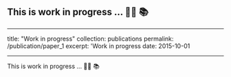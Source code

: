 ## This is work in progress ... :man_technologist: :books:

---
title: "Work in progress"
collection: publications
permalink: /publication/paper_1
excerpt: 'Work in progress
date: 2015-10-01
<!-- venue: 'Journal 1'
paperurl: 'http://academicpages.github.io/files/paper3.pdf'
citation: 'Your Name, You. (2015). &quot;Paper Title Number 3.&quot; <i>Journal 1</i>. 1(3).' -->
---
This is work in progress ... :man_technologist: :books:
<!-- 
[Download paper here](http://academicpages.github.io/files/paper3.pdf)

Recommended citation: Your Name, You. (2015). "Paper Title Number 3." <i>Journal 1</i>. 1(3). -->

